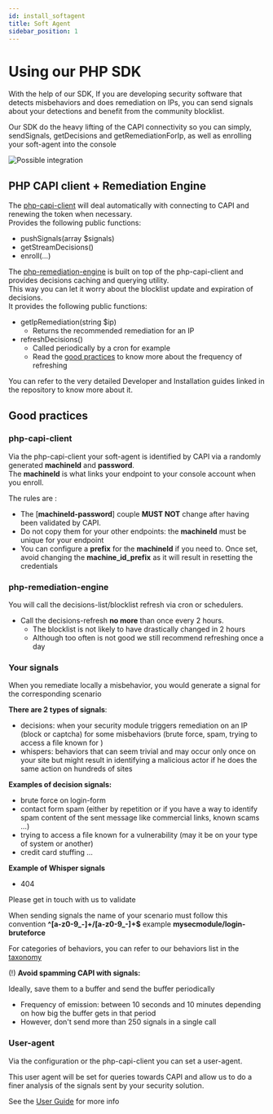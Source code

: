 ```yaml
---
id: install_softagent
title: Soft Agent
sidebar_position: 1
---
```


# Using our PHP SDK

With the help of our SDK, If you are developing security software that detects misbehaviors and does remediation on IPs, you can send signals about your detections and benefit from the community blocklist.

Our SDK do the heavy lifting of the CAPI connectivity so you can simply, sendSignals, getDecisions and getRemediationForIp, as well as enrolling your soft-agent into the console

![Possible integration](/img/php-libs-crowdsec-overview.jpg)

## PHP CAPI client + Remediation Engine

The [php-capi-client](https://github.com/crowdsecurity/php-capi-client) will deal automatically with connecting to CAPI and renewing the token when necessary.  
Provides the following public functions:
* pushSignals(array $signals)
* getStreamDecisions()
* enroll(...)

The [php-remediation-engine](https://github.com/crowdsecurity/php-remediation-engine) is built on top of the php-capi-client and provides decisions caching and querying utility.  
This way you can let it worry about the blocklist update and expiration of decisions.  
It provides the following public functions:
* getIpRemediation(string $ip)
  * Returns the recommended remediation for an IP
* refreshDecisions()
  * Called periodically by a cron for example
  * Read the [good practices](#good-practices) to know more about the frequency of refreshing

You can refer to the very detailed Developer and Installation guides linked in the repository to know more about it.

## Good practices

### php-capi-client
Via the php-capi-client your soft-agent is identified by CAPI via a randomly generated **machineId** and **password**.  
The **machineId** is what links your endpoint to your console account when you enroll.

The rules are : 
* The [**machineId-password**] couple **MUST NOT** change after having been validated by CAPI.
* Do not copy them for your other endpoints: the **machineId** must be unique for your endpoint
* You can configure a **prefix** for the **machineId** if you need to. Once set, avoid changing the **machine_id_prefix** as it will result in resetting the credentials

### php-remediation-engine

You will call the decisions-list/blocklist refresh via cron or schedulers.
* Call the decisions-refresh **no more** than once every 2 hours.
  * The blocklist is not likely to have drastically changed in 2 hours 
  * Although too often is not good we still recommend refreshing once a day

### Your signals

When you remediate locally a misbehavior, you would generate a signal for the corresponding scenario

**There are 2 types of signals**:
* decisions: when your security module triggers remediation on an IP (block or captcha) for some misbehaviors (brute force, spam, trying to access a file known for )
* whispers: behaviors that can seem trivial and may occur only once on your site but might result in identifying a malicious actor if he does the same action on hundreds of sites

**Examples of decision signals:**
* brute force on login-form
* contact form spam (either by repetition or if you have a way to identify spam content of the sent message like commercial links, known scams ...)
* trying to access a file known for a vulnerability (may it be on your type of system or another)
* credit card stuffing
...

**Example of Whisper signals**
* 404

Please get in touch with us to validate 

When sending signals the name of your scenario must follow this convention **^[a-z0-9_-]+\/[a-z0-9_-]+$** example **mysecmodule/login-bruteforce**

For categories of behaviors, you can refer to our behaviors list in the [taxonomy ](https://doc.crowdsec.net/docs/next/u/cti_api/taxonomy/#behaviors)

(!) **Avoid spamming CAPI with signals:**

Ideally, save them to a buffer and send the buffer periodically
* Frequency of emission: between 10 seconds and 10 minutes depending on how big the buffer gets in that period
* However, don't send more than 250 signals in a single call

### User-agent

Via the configuration or the php-capi-client you can set a user-agent.

This user agent will be set for queries towards CAPI and allow us to do a finer analysis of the signals sent by your security solution.

See the [User Guide](https://github.com/crowdsecurity/php-capi-client/blob/main/docs/USER_GUIDE.md#user-agent-suffix) for more info